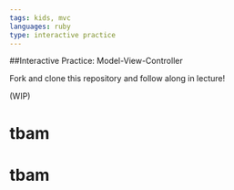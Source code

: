 ```yaml
---
tags: kids, mvc
languages: ruby
type: interactive practice
---
```


##Interactive Practice: Model-View-Controller

Fork and clone this repository and follow along in lecture!

(WIP)


# tbam
# tbam
